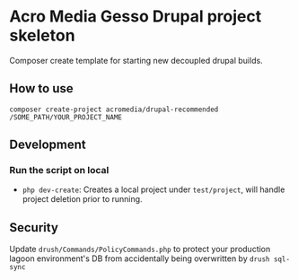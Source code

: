 # Acro Media Gesso Drupal project skeleton

Composer create template for starting new decoupled drupal builds.

## How to use

`composer create-project acromedia/drupal-recommended /SOME_PATH/YOUR_PROJECT_NAME`

## Development
### Run the script on local
- `php dev-create`: Creates a local project under `test/project`, will handle project deletion prior to running.

## Security

Update `drush/Commands/PolicyCommands.php` to protect your production lagoon environment's DB from accidentally being overwritten by `drush sql-sync`
